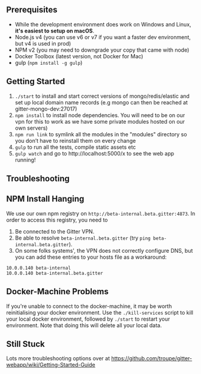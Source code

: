 Prerequisites
-------------
* While the development environment does work on Windows and Linux, **it's easiest to setup on macOS**.
* Node.js v4 (you can use v6 or v7 if you want a faster dev environment, but v4 is used in prod)
* NPM v2 (you may need to downgrade your copy that came with node)
* Docker Toolbox (latest version, not Docker for Mac)
* gulp (`npm install -g gulp`)

Getting Started
---------------
1. `./start` to install and start correct versions of mongo/redis/elastic and set up local domain name records (e.g mongo can then be reached at gitter-mongo-dev:27017)
2. `npm install` to install node dependencies. You will need to be on our vpn for this to work as we have some private modules hosted on our own servers)
3. `npm run link` to symlink all the modules in the "modules" directory so you don’t have to reinstall them on every change
4. `gulp` to run all the tests, compile static assets etc
5. `gulp watch` and go to http://localhost:5000/x to see the web app running!

Troubleshooting
---------------

## NPM Install Hanging
We use our own npm registry on `http://beta-internal.beta.gitter:4873`. In order to access this registry, you need to 

1. Be connected to the Gitter VPN.
2. Be able to resolve `beta-internal.beta.gitter` (try `ping beta-internal.beta.gitter`).
3. On some folks systems', the VPN does not correctly configure DNS, but you can add these entries to your hosts file as a workaround:

```
10.0.0.140 beta-internal
10.0.0.140 beta-internal.beta.gitter
```

## Docker-Machine Problems
If you're unable to connect to the docker-machine, it may be worth reinitialising your docker environment. Use the `./kill-services` script to kill your local docker environment, followed by `./start` to restart your environment. Note that doing this will delete all your local data.


## Still Stuck

Lots more troubleshooting options over at https://github.com/troupe/gitter-webapp/wiki/Getting-Started-Guide
